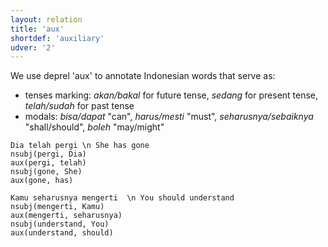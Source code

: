 ```yaml
---
layout: relation
title: 'aux'
shortdef: 'auxiliary'
udver: '2'
---
```


We use deprel 'aux' to annotate Indonesian words that serve as:
- tenses marking: _akan/bakal_ for future tense, _sedang_ for present tense, _telah/sudah_ for past tense
- modals: _bisa/dapat_ "can", _harus/mesti_ "must", _seharusnya/sebaiknya_ "shall/should", _boleh_ "may/might"

~~~ sdparse
Dia telah pergi \n She has gone
nsubj(pergi, Dia)
aux(pergi, telah)
nsubj(gone, She)
aux(gone, has)
~~~

~~~ sdparse
Kamu seharusnya mengerti  \n You should understand
nsubj(mengerti, Kamu)
aux(mengerti, seharusnya)
nsubj(understand, You)
aux(understand, should)
~~~

